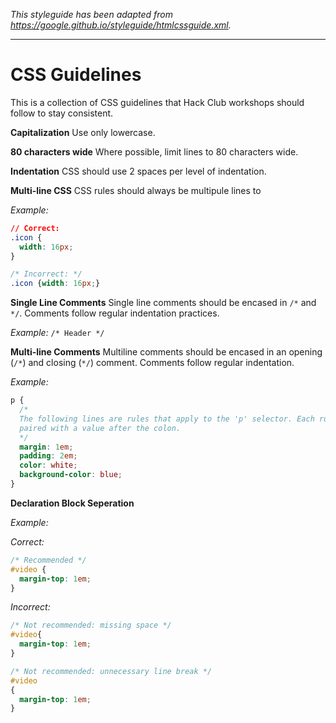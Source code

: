 _This styleguide has been adapted from https://google.github.io/styleguide/htmlcssguide.xml._

-------------------------------------------------------------------------------

# CSS Guidelines

This is a collection of CSS guidelines that Hack Club workshops should follow to
stay consistent.

**Capitalization** Use only lowercase.

**80 characters wide** Where possible, limit lines to 80 characters wide.

**Indentation** CSS should use 2 spaces per level of indentation.

**Multi-line CSS** CSS rules should always be multipule lines to

_Example:_

```css
// Correct:
.icon {
  width: 16px;
}
```

```css
/* Incorrect: */
.icon {width: 16px;}
```

**Single Line Comments**
Single line comments should be encased in `/*` and `*/`. Comments follow regular
indentation practices.

_Example:_ `/* Header */`

**Multi-line Comments**
Multiline comments should be encased in an opening (`/*`) and closing (`*/`)
comment. Comments follow regular indentation.

_Example:_ 

```css
p {
  /*
  The following lines are rules that apply to the 'p' selector. Each rule is
  paired with a value after the colon.
  */
  margin: 1em;
  padding: 2em; 
  color: white;
  background-color: blue;
}
```
      
**Declaration Block Seperation**

_Example:_ 

_Correct:_

```css
/* Recommended */
#video {
  margin-top: 1em;
}
```

_Incorrect:_

```css
/* Not recommended: missing space */
#video{
  margin-top: 1em;
}

/* Not recommended: unnecessary line break */
#video
{
  margin-top: 1em;
}
```

